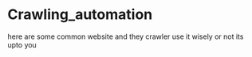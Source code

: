 # Crawling_automation

here are some common website and they crawler
use it wisely or not its upto you
